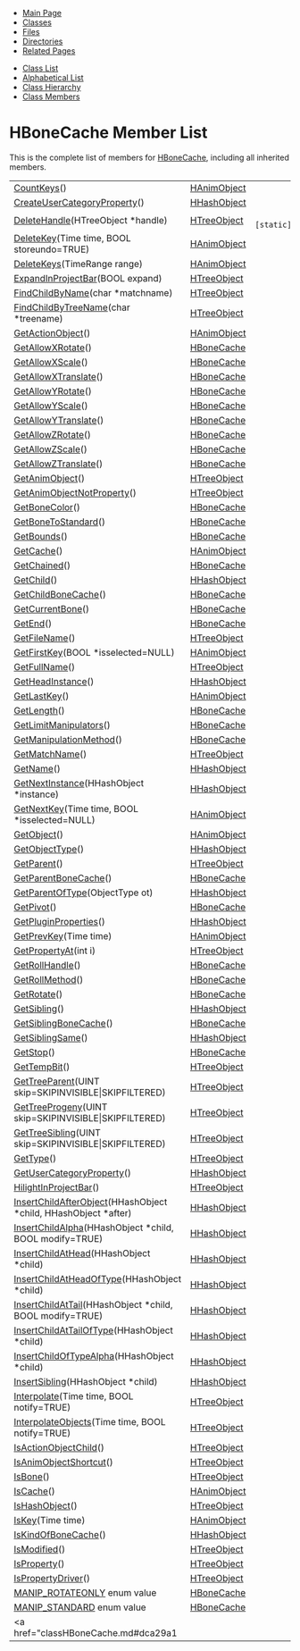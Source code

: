 <div class="tabs">

- [Main Page](index.md)
- <span id="current">[Classes](annotated.md)</span>
- [Files](files.md)
- [Directories](dirs.md)
- [Related Pages](pages.md)

</div>

<div class="tabs">

- [Class List](annotated.md)
- [Alphabetical List](classes.md)
- [Class Hierarchy](hierarchy.md)
- [Class Members](functions.md)

</div>

# HBoneCache Member List

This is the complete list of members for <a href="classHBoneCache.md" class="el">HBoneCache</a>, including all inherited members.

|  |  |  |
|----|----|----|
| <a href="classHAnimObject.md#668ef951fe37165d284b57859a5a9ade" class="el">CountKeys</a>() | <a href="classHAnimObject.md" class="el">HAnimObject</a> |  |
| <a href="classHHashObject.md#9aa03709064628d1993ac2d7194d83cf" class="el">CreateUserCategoryProperty</a>() | <a href="classHHashObject.md" class="el">HHashObject</a> |  |
| <a href="classHTreeObject.md#68a56f970bf31e136b0855e2de4ac987" class="el">DeleteHandle</a>(HTreeObject \*handle) | <a href="classHTreeObject.md" class="el">HTreeObject</a> | ` [static]` |
| <a href="classHAnimObject.md#7bfea42385b70e86e14242d01506fd65" class="el">DeleteKey</a>(Time time, BOOL storeundo=TRUE) | <a href="classHAnimObject.md" class="el">HAnimObject</a> |  |
| <a href="classHAnimObject.md#ffd2c64958c237628fc3c8d613636eaf" class="el">DeleteKeys</a>(TimeRange range) | <a href="classHAnimObject.md" class="el">HAnimObject</a> |  |
| <a href="classHTreeObject.md#b185755bbb59d784cfb72664b3e478a7" class="el">ExpandInProjectBar</a>(BOOL expand) | <a href="classHTreeObject.md" class="el">HTreeObject</a> |  |
| <a href="classHTreeObject.md#ab3ce178e828b1b54051bd4f219e271a" class="el">FindChildByName</a>(char \*matchname) | <a href="classHTreeObject.md" class="el">HTreeObject</a> |  |
| <a href="classHTreeObject.md#3b0b70f3e9001b04fcec593ca1a22420" class="el">FindChildByTreeName</a>(char \*treename) | <a href="classHTreeObject.md" class="el">HTreeObject</a> |  |
| <a href="classHAnimObject.md#7f4814e03bdbe2508c6ed4160fb55d7d" class="el">GetActionObject</a>() | <a href="classHAnimObject.md" class="el">HAnimObject</a> |  |
| <a href="classHBoneCache.md#0d4e118a27febf18c7292f5ba61b43d3" class="el">GetAllowXRotate</a>() | <a href="classHBoneCache.md" class="el">HBoneCache</a> |  |
| <a href="classHBoneCache.md#36e6eddf1284af76b67a5f81f57e6a6b" class="el">GetAllowXScale</a>() | <a href="classHBoneCache.md" class="el">HBoneCache</a> |  |
| <a href="classHBoneCache.md#939bcec2905d4c14204c0db43a6aaf6f" class="el">GetAllowXTranslate</a>() | <a href="classHBoneCache.md" class="el">HBoneCache</a> |  |
| <a href="classHBoneCache.md#739a5e167f5510165e7f2e9050e88041" class="el">GetAllowYRotate</a>() | <a href="classHBoneCache.md" class="el">HBoneCache</a> |  |
| <a href="classHBoneCache.md#d4764835c664336693200f6bfeb1b9e4" class="el">GetAllowYScale</a>() | <a href="classHBoneCache.md" class="el">HBoneCache</a> |  |
| <a href="classHBoneCache.md#daf3a6e642de7a461550fbbf7242c94d" class="el">GetAllowYTranslate</a>() | <a href="classHBoneCache.md" class="el">HBoneCache</a> |  |
| <a href="classHBoneCache.md#ff91af58db38458b37665645f647bf39" class="el">GetAllowZRotate</a>() | <a href="classHBoneCache.md" class="el">HBoneCache</a> |  |
| <a href="classHBoneCache.md#4c7a58f30a62da3efd1af566b7f39f74" class="el">GetAllowZScale</a>() | <a href="classHBoneCache.md" class="el">HBoneCache</a> |  |
| <a href="classHBoneCache.md#223f91a0b1de17e13a95a5f7645fc8bb" class="el">GetAllowZTranslate</a>() | <a href="classHBoneCache.md" class="el">HBoneCache</a> |  |
| <a href="classHTreeObject.md#3d44b30ac7fcf929e97c61fa6970c5f1" class="el">GetAnimObject</a>() | <a href="classHTreeObject.md" class="el">HTreeObject</a> |  |
| <a href="classHTreeObject.md#5433fa82f429c17bcc63866680b58754" class="el">GetAnimObjectNotProperty</a>() | <a href="classHTreeObject.md" class="el">HTreeObject</a> |  |
| <a href="classHBoneCache.md#f874f6f9a097bd96887f22d26d64ad3e" class="el">GetBoneColor</a>() | <a href="classHBoneCache.md" class="el">HBoneCache</a> |  |
| <a href="classHBoneCache.md#a573ef0d3c4edccc3e1b01a594da82b0" class="el">GetBoneToStandard</a>() | <a href="classHBoneCache.md" class="el">HBoneCache</a> |  |
| <a href="classHBoneCache.md#290ff228cbcee1825af7d3d7440d7fa5" class="el">GetBounds</a>() | <a href="classHBoneCache.md" class="el">HBoneCache</a> |  |
| <a href="classHAnimObject.md#7c3338fc6e08706ddad054b1525ab709" class="el">GetCache</a>() | <a href="classHAnimObject.md" class="el">HAnimObject</a> |  |
| <a href="classHBoneCache.md#c657778ef0580dc8d6f47320853cbd45" class="el">GetChained</a>() | <a href="classHBoneCache.md" class="el">HBoneCache</a> |  |
| <a href="classHHashObject.md#3da8b1d86f721bfb3262ab8f42d0b7e9" class="el">GetChild</a>() | <a href="classHHashObject.md" class="el">HHashObject</a> |  |
| <a href="classHBoneCache.md#fc081323b0e35d76b80274b170cd8867" class="el">GetChildBoneCache</a>() | <a href="classHBoneCache.md" class="el">HBoneCache</a> |  |
| <a href="classHBoneCache.md#db4a871cefb6385afcb3e7779e9539b0" class="el">GetCurrentBone</a>() | <a href="classHBoneCache.md" class="el">HBoneCache</a> |  |
| <a href="classHBoneCache.md#eaea84cb0d49827aebc23dc5ce16d498" class="el">GetEnd</a>() | <a href="classHBoneCache.md" class="el">HBoneCache</a> |  |
| <a href="classHTreeObject.md#441760acf64ee395f3bf55dea6470fc6" class="el">GetFileName</a>() | <a href="classHTreeObject.md" class="el">HTreeObject</a> |  |
| <a href="classHAnimObject.md#eb35d3d43f0898362662c5e86e43e3fb" class="el">GetFirstKey</a>(BOOL \*isselected=NULL) | <a href="classHAnimObject.md" class="el">HAnimObject</a> |  |
| <a href="classHTreeObject.md#c2d927d82e5a3a64640c06443f40bf73" class="el">GetFullName</a>() | <a href="classHTreeObject.md" class="el">HTreeObject</a> |  |
| <a href="classHHashObject.md#5616a8d6197ea5f43bfb5cbf3f9b8f5e" class="el">GetHeadInstance</a>() | <a href="classHHashObject.md" class="el">HHashObject</a> |  |
| <a href="classHAnimObject.md#0379dcc491904356edfc1e090ba496f8" class="el">GetLastKey</a>() | <a href="classHAnimObject.md" class="el">HAnimObject</a> |  |
| <a href="classHBoneCache.md#0670dbd645d0e24b7f8f78d5c15d6aca" class="el">GetLength</a>() | <a href="classHBoneCache.md" class="el">HBoneCache</a> |  |
| <a href="classHBoneCache.md#6b72919921ce7e1b096d1b22f39ad775" class="el">GetLimitManipulators</a>() | <a href="classHBoneCache.md" class="el">HBoneCache</a> |  |
| <a href="classHBoneCache.md#a3ea59d2292f93bf2cd480f0c183a551" class="el">GetManipulationMethod</a>() | <a href="classHBoneCache.md" class="el">HBoneCache</a> |  |
| <a href="classHTreeObject.md#393dff0d5bf352fbad6c3552387bca4a" class="el">GetMatchName</a>() | <a href="classHTreeObject.md" class="el">HTreeObject</a> |  |
| <a href="classHHashObject.md#d85b49d73e45d0431b18e5a61c7e6f3f" class="el">GetName</a>() | <a href="classHHashObject.md" class="el">HHashObject</a> |  |
| <a href="classHHashObject.md#e63536d1fd80fc0931ab7aa73d18d8c1" class="el">GetNextInstance</a>(HHashObject \*instance) | <a href="classHHashObject.md" class="el">HHashObject</a> |  |
| <a href="classHAnimObject.md#e5c702148c17c9eff98f82ef6e271b35" class="el">GetNextKey</a>(Time time, BOOL \*isselected=NULL) | <a href="classHAnimObject.md" class="el">HAnimObject</a> |  |
| <a href="classHAnimObject.md#df6befb16a611cdfcd5dadd41ce3d4cc" class="el">GetObject</a>() | <a href="classHAnimObject.md" class="el">HAnimObject</a> |  |
| <a href="classHHashObject.md#effdee082fe387ec5dd54c03a2e22ed0" class="el">GetObjectType</a>() | <a href="classHHashObject.md" class="el">HHashObject</a> |  |
| <a href="classHTreeObject.md#aea074b20b6f6571959609e921d58de5" class="el">GetParent</a>() | <a href="classHTreeObject.md" class="el">HTreeObject</a> |  |
| <a href="classHBoneCache.md#c27c3c337c5c045153d6c237833e2286" class="el">GetParentBoneCache</a>() | <a href="classHBoneCache.md" class="el">HBoneCache</a> |  |
| <a href="classHHashObject.md#7cc7a014d4e2a101c1982a2f1b027cfe" class="el">GetParentOfType</a>(ObjectType ot) | <a href="classHHashObject.md" class="el">HHashObject</a> |  |
| <a href="classHBoneCache.md#cd163c36bdab70b3ad7da9218ad74487" class="el">GetPivot</a>() | <a href="classHBoneCache.md" class="el">HBoneCache</a> |  |
| <a href="classHHashObject.md#29e1059084f6ff925a74d86aeb9e3754" class="el">GetPluginProperties</a>() | <a href="classHHashObject.md" class="el">HHashObject</a> |  |
| <a href="classHAnimObject.md#d57ca6818a68df5c0dd17e909385aeaa" class="el">GetPrevKey</a>(Time time) | <a href="classHAnimObject.md" class="el">HAnimObject</a> |  |
| <a href="classHTreeObject.md#bb221cb3dea0d7da15bab04f12e0af7a" class="el">GetPropertyAt</a>(int i) | <a href="classHTreeObject.md" class="el">HTreeObject</a> |  |
| <a href="classHBoneCache.md#5b802ba8e1093510813427e3845eb03c" class="el">GetRollHandle</a>() | <a href="classHBoneCache.md" class="el">HBoneCache</a> |  |
| <a href="classHBoneCache.md#a507cd27f1f309f39b260e0fa6726d62" class="el">GetRollMethod</a>() | <a href="classHBoneCache.md" class="el">HBoneCache</a> |  |
| <a href="classHBoneCache.md#1d847328e29003cb93b4f5b2e0df52a0" class="el">GetRotate</a>() | <a href="classHBoneCache.md" class="el">HBoneCache</a> |  |
| <a href="classHHashObject.md#d6ea8ca9057dc82025912c710057fe09" class="el">GetSibling</a>() | <a href="classHHashObject.md" class="el">HHashObject</a> |  |
| <a href="classHBoneCache.md#1027a808f585a06ebd367cc3cbf1a83b" class="el">GetSiblingBoneCache</a>() | <a href="classHBoneCache.md" class="el">HBoneCache</a> |  |
| <a href="classHHashObject.md#5788d8ba32b9eb644c937edf2c937409" class="el">GetSiblingSame</a>() | <a href="classHHashObject.md" class="el">HHashObject</a> |  |
| <a href="classHBoneCache.md#c8e51a877bcc736eeba95c906dd4cb1a" class="el">GetStop</a>() | <a href="classHBoneCache.md" class="el">HBoneCache</a> |  |
| <a href="classHTreeObject.md#640699e574b6d3910dd388eebe21e6ec" class="el">GetTempBit</a>() | <a href="classHTreeObject.md" class="el">HTreeObject</a> |  |
| <a href="classHTreeObject.md#a9f532f72ce29f8555daa2c26ce32e49" class="el">GetTreeParent</a>(UINT skip=SKIPINVISIBLE\|SKIPFILTERED) | <a href="classHTreeObject.md" class="el">HTreeObject</a> |  |
| <a href="classHTreeObject.md#ddeb98d5cf1bdde9d31e8d13774619dd" class="el">GetTreeProgeny</a>(UINT skip=SKIPINVISIBLE\|SKIPFILTERED) | <a href="classHTreeObject.md" class="el">HTreeObject</a> |  |
| <a href="classHTreeObject.md#afae92abc783f082ab8db3fc5fc172b5" class="el">GetTreeSibling</a>(UINT skip=SKIPINVISIBLE\|SKIPFILTERED) | <a href="classHTreeObject.md" class="el">HTreeObject</a> |  |
| <a href="classHTreeObject.md#97bbe45df6b2b139c951f179d5dc83b8" class="el">GetType</a>() | <a href="classHTreeObject.md" class="el">HTreeObject</a> |  |
| <a href="classHHashObject.md#9dd87d4e3e2d7a3ba397c36320e04627" class="el">GetUserCategoryProperty</a>() | <a href="classHHashObject.md" class="el">HHashObject</a> |  |
| <a href="classHTreeObject.md#63e69ca9db004742fc04acf44c36853e" class="el">HilightInProjectBar</a>() | <a href="classHTreeObject.md" class="el">HTreeObject</a> |  |
| <a href="classHHashObject.md#a42ade8055e415435caf3aa5b308373b" class="el">InsertChildAfterObject</a>(HHashObject \*child, HHashObject \*after) | <a href="classHHashObject.md" class="el">HHashObject</a> |  |
| <a href="classHHashObject.md#06f1f72c7b32b64359b27695aa63a301" class="el">InsertChildAlpha</a>(HHashObject \*child, BOOL modify=TRUE) | <a href="classHHashObject.md" class="el">HHashObject</a> |  |
| <a href="classHHashObject.md#47582aa91076a78c11195600c5e7b695" class="el">InsertChildAtHead</a>(HHashObject \*child) | <a href="classHHashObject.md" class="el">HHashObject</a> |  |
| <a href="classHHashObject.md#79d9f3da581d6ce06860fb2929ed2c91" class="el">InsertChildAtHeadOfType</a>(HHashObject \*child) | <a href="classHHashObject.md" class="el">HHashObject</a> |  |
| <a href="classHHashObject.md#f2d2000e6260ea8ab06a3f02a584bedc" class="el">InsertChildAtTail</a>(HHashObject \*child, BOOL modify=TRUE) | <a href="classHHashObject.md" class="el">HHashObject</a> |  |
| <a href="classHHashObject.md#f35eb4f169883fe9880e3f067175f067" class="el">InsertChildAtTailOfType</a>(HHashObject \*child) | <a href="classHHashObject.md" class="el">HHashObject</a> |  |
| <a href="classHHashObject.md#ba2b2332d726c87d6c2c39ac21123a71" class="el">InsertChildOfTypeAlpha</a>(HHashObject \*child) | <a href="classHHashObject.md" class="el">HHashObject</a> |  |
| <a href="classHHashObject.md#20d5f0165a9679a8d9c3c01d38fbadb6" class="el">InsertSibling</a>(HHashObject \*child) | <a href="classHHashObject.md" class="el">HHashObject</a> |  |
| <a href="classHTreeObject.md#b22bd4e7d4ee16faac11bd67d2b832c2" class="el">Interpolate</a>(Time time, BOOL notify=TRUE) | <a href="classHTreeObject.md" class="el">HTreeObject</a> |  |
| <a href="classHTreeObject.md#0dc17c1e3538a6c838d2a8f32b6b5424" class="el">InterpolateObjects</a>(Time time, BOOL notify=TRUE) | <a href="classHTreeObject.md" class="el">HTreeObject</a> |  |
| <a href="classHTreeObject.md#0e3e0bf6de9458606f173f745f3eb976" class="el">IsActionObjectChild</a>() | <a href="classHTreeObject.md" class="el">HTreeObject</a> |  |
| <a href="classHTreeObject.md#f747ef35d50e7ed68029953a77a0cf07" class="el">IsAnimObjectShortcut</a>() | <a href="classHTreeObject.md" class="el">HTreeObject</a> |  |
| <a href="classHTreeObject.md#5f4a9157eae9a56e90bf06cac20a7f54" class="el">IsBone</a>() | <a href="classHTreeObject.md" class="el">HTreeObject</a> |  |
| <a href="classHAnimObject.md#9016643866e5d93362934fdb288d911a" class="el">IsCache</a>() | <a href="classHAnimObject.md" class="el">HAnimObject</a> |  |
| <a href="classHTreeObject.md#3cc50d1bfcedd6d4c7e0ca9d222acc3c" class="el">IsHashObject</a>() | <a href="classHTreeObject.md" class="el">HTreeObject</a> |  |
| <a href="classHAnimObject.md#5053985d57baafc4d758f97990c134d6" class="el">IsKey</a>(Time time) | <a href="classHAnimObject.md" class="el">HAnimObject</a> |  |
| <a href="classHHashObject.md#10cdf81d35cde6c49e8a699b74aa5482" class="el">IsKindOfBoneCache</a>() | <a href="classHHashObject.md" class="el">HHashObject</a> |  |
| <a href="classHTreeObject.md#97be359c26ddf9186be271cb8a6a64d2" class="el">IsModified</a>() | <a href="classHTreeObject.md" class="el">HTreeObject</a> |  |
| <a href="classHTreeObject.md#9af60cb77396d656df470cd8478a31f6" class="el">IsProperty</a>() | <a href="classHTreeObject.md" class="el">HTreeObject</a> |  |
| <a href="classHTreeObject.md#21cc949c5910d5dff9080d5eb6990b17" class="el">IsPropertyDriver</a>() | <a href="classHTreeObject.md" class="el">HTreeObject</a> |  |
| <a href="classHBoneCache.md#dca29a1140aadadfd92b34a02fa516ef7bb19f7caaa75af743ec4128cf901275" class="el">MANIP_ROTATEONLY</a> enum value | <a href="classHBoneCache.md" class="el">HBoneCache</a> |  |
| <a href="classHBoneCache.md#dca29a1140aadadfd92b34a02fa516ef2664d4f53735a04613bc282b990311a0" class="el">MANIP_STANDARD</a> enum value | <a href="classHBoneCache.md" class="el">HBoneCache</a> |  |
| <a href="classHBoneCache.md#dca29a1